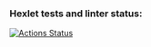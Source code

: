 ### Hexlet tests and linter status:
[![Actions Status](https://github.com/Svetlana-Ostr/php-project-48/workflows/hexlet-check/badge.svg)](https://github.com/Svetlana-Ostr/php-project-48/actions)